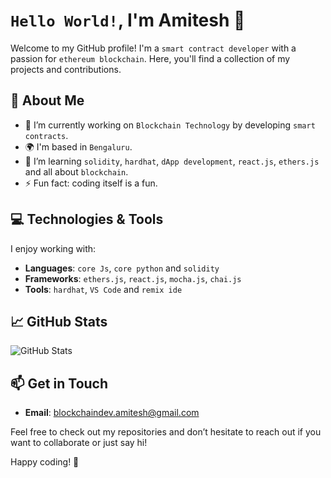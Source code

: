 # `Hello World!`, I'm Amitesh 👋

Welcome to my GitHub profile! I'm a `smart contract developer` with a passion for `ethereum blockchain`. Here, you'll find a collection of my projects and contributions.

## 🌱 About Me

- 🔭 I’m currently working on `Blockchain Technology` by developing `smart contracts`.
- 🌍 I'm based in `Bengaluru`.
- 🧠 I’m learning `solidity`, `hardhat`, `dApp development`, `react.js`, `ethers.js` and all about `blockchain`.
- ⚡ Fun fact: coding itself is a fun.

## 💻 Technologies & Tools

I enjoy working with:

- **Languages**: `core Js`, `core python` and `solidity`
- **Frameworks**: `ethers.js`, `react.js`, `mocha.js`, `chai.js`
- **Tools**: `hardhat`, `VS Code` and `remix ide`

## 📈 GitHub Stats

![GitHub Stats](https://github-readme-stats.vercel.app/api?username=blockchainDevAmitesh&show_icons=true&hide_title=true&count_private=true&theme=radical)

## 📫 Get in Touch

- **Email**: blockchaindev.amitesh@gmail.com

Feel free to check out my repositories and don’t hesitate to reach out if you want to collaborate or just say hi!

Happy coding! 🚀
